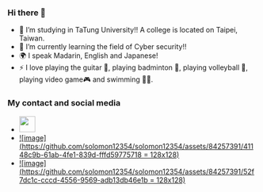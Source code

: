 ### Hi there 👋

- 🔭 I’m studying in TaTung University!! A college is located on Taipei, Taiwan.
- 🌱 I’m currently learning the field of Cyber security!!
- 🌍 I speak Madarin, English and Japanese!
- ⚡ I love playing the guitar 🎸, playing badminton 🏸, playing volleyball 🏐, playing video game🎮 and swimming 🏊‍♂️.

### My contact and social media
- <img src="https://github.com/solomon12354/solomon12354/assets/84257391/90bdbbf1-9d82-4e2f-b32b-40133a7aec73" width="32" height="32">
- [![image](https://github.com/solomon12354/solomon12354/assets/84257391/41148c9b-61ab-4fe1-839d-fffd59775718 = 128x128)](https://www.facebook.com/slwang1/)
- [![image](https://github.com/solomon12354/solomon12354/assets/84257391/52f7dc1c-cccd-4556-9569-adb13db46e1b = 128x128)](https://www.instagram.com/shao_lei_900518/?hl=zh-tw)



<!--
**solomon12354/solomon12354** is a ✨ _special_ ✨ repository because its `README.md` (this file) appears on your GitHub profile.

Here are some ideas to get you started:

- 🔭 I’m currently working on ...
- 🌱 I’m currently learning ...
- 👯 I’m looking to collaborate on ...
- 🤔 I’m looking for help with ...
- 💬 Ask me about ...
- 📫 How to reach me: ...
- 😄 Pronouns: ...
- ⚡ Fun fact: ...
-->
